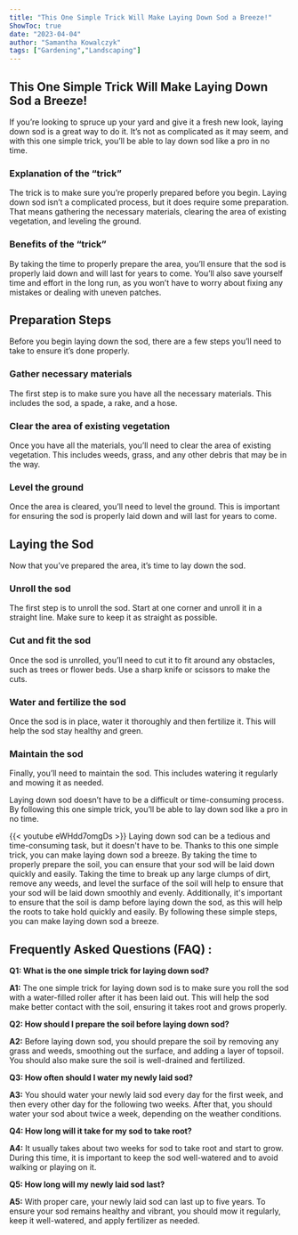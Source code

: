 ```yaml
---
title: "This One Simple Trick Will Make Laying Down Sod a Breeze!"
ShowToc: true 
date: "2023-04-04"
author: "Samantha Kowalczyk" 
tags: ["Gardening","Landscaping"]
---
```

## This One Simple Trick Will Make Laying Down Sod a Breeze!

If you’re looking to spruce up your yard and give it a fresh new look, laying down sod is a great way to do it. It’s not as complicated as it may seem, and with this one simple trick, you’ll be able to lay down sod like a pro in no time. 

### Explanation of the “trick”

The trick is to make sure you’re properly prepared before you begin. Laying down sod isn’t a complicated process, but it does require some preparation. That means gathering the necessary materials, clearing the area of existing vegetation, and leveling the ground. 

### Benefits of the “trick”

By taking the time to properly prepare the area, you’ll ensure that the sod is properly laid down and will last for years to come. You’ll also save yourself time and effort in the long run, as you won’t have to worry about fixing any mistakes or dealing with uneven patches. 

## Preparation Steps

Before you begin laying down the sod, there are a few steps you’ll need to take to ensure it’s done properly. 

### Gather necessary materials

The first step is to make sure you have all the necessary materials. This includes the sod, a spade, a rake, and a hose. 

### Clear the area of existing vegetation

Once you have all the materials, you’ll need to clear the area of existing vegetation. This includes weeds, grass, and any other debris that may be in the way. 

### Level the ground

Once the area is cleared, you’ll need to level the ground. This is important for ensuring the sod is properly laid down and will last for years to come. 

## Laying the Sod

Now that you’ve prepared the area, it’s time to lay down the sod. 

### Unroll the sod

The first step is to unroll the sod. Start at one corner and unroll it in a straight line. Make sure to keep it as straight as possible. 

### Cut and fit the sod

Once the sod is unrolled, you’ll need to cut it to fit around any obstacles, such as trees or flower beds. Use a sharp knife or scissors to make the cuts. 

### Water and fertilize the sod

Once the sod is in place, water it thoroughly and then fertilize it. This will help the sod stay healthy and green. 

### Maintain the sod

Finally, you’ll need to maintain the sod. This includes watering it regularly and mowing it as needed. 

Laying down sod doesn’t have to be a difficult or time-consuming process. By following this one simple trick, you’ll be able to lay down sod like a pro in no time.

{{< youtube eWHdd7omgDs >}} 
Laying down sod can be a tedious and time-consuming task, but it doesn't have to be. Thanks to this one simple trick, you can make laying down sod a breeze. By taking the time to properly prepare the soil, you can ensure that your sod will be laid down quickly and easily. Taking the time to break up any large clumps of dirt, remove any weeds, and level the surface of the soil will help to ensure that your sod will be laid down smoothly and evenly. Additionally, it's important to ensure that the soil is damp before laying down the sod, as this will help the roots to take hold quickly and easily. By following these simple steps, you can make laying down sod a breeze.

## Frequently Asked Questions (FAQ) :
**Q1: What is the one simple trick for laying down sod?**

**A1:** The one simple trick for laying down sod is to make sure you roll the sod with a water-filled roller after it has been laid out. This will help the sod make better contact with the soil, ensuring it takes root and grows properly.

**Q2: How should I prepare the soil before laying down sod?**

**A2:** Before laying down sod, you should prepare the soil by removing any grass and weeds, smoothing out the surface, and adding a layer of topsoil. You should also make sure the soil is well-drained and fertilized.

**Q3: How often should I water my newly laid sod?**

**A3:** You should water your newly laid sod every day for the first week, and then every other day for the following two weeks. After that, you should water your sod about twice a week, depending on the weather conditions.

**Q4: How long will it take for my sod to take root?**

**A4:** It usually takes about two weeks for sod to take root and start to grow. During this time, it is important to keep the sod well-watered and to avoid walking or playing on it.

**Q5: How long will my newly laid sod last?**

**A5:** With proper care, your newly laid sod can last up to five years. To ensure your sod remains healthy and vibrant, you should mow it regularly, keep it well-watered, and apply fertilizer as needed.





